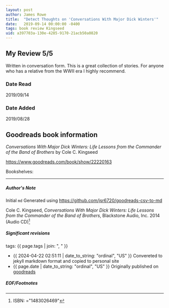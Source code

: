 ```yaml
---
layout: post
author: James Rowe
title:  "Detect Thoughts on 'Conversations With Major Dick Winters'"
date:   2019-09-14 00:00:00 -0400
tags: book review Kingseed 
uid: a397703a-130e-4285-9170-21acb50a0820
---
```


<!-- highly dependent on how you personally use jekyll templates, and how you want this to show up -->
<!-- escape any jekyll keys with double brackets -->

## My Review 5/5

Written in conversation form. This is a great collection of stories. For anyone who has a relative from the WWII era I highly recommend.

### Date Read
2019/09/14

### Date Added
2019/08/28

## Goodreads book information

*Conversations With Major Dick Winters: Life Lessons from the Commander of the Band of Brothers* by Cole C. Kingseed

https://www.goodreads.com/book/show/22220163

Bookshelves: 

---

##### Author's Note

Initial `md` Generated using https://github.com/jsr6720/goodreads-csv-to-md

Cole C. Kingseed, *Conversations With Major Dick Winters: Life Lessons from the Commander of the Band of Brothers*,  Blackstone Audio, Inc. 2014 (Audio CD)[^1]

##### Significant revisions

tags: {{ page.tags | join: ", " }} <!-- todo move this somewhere -->

- {{ 2024-04-22 02:51:11 | date_to_string: "ordinal", "US" }} Convereted to jekyll markdown format and copied to personal site
- {{ page.date | date_to_string: "ordinal", "US" }} Originally published on [goodreads](https://www.goodreads.com)

##### EOF/Footnotes

[^1]: ISBN: ="1483026469"